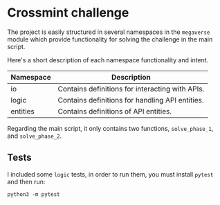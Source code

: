 # Crossmint challenge


The project is easily structured in several namespaces in the `megaverse` module which provide functionality for solving the challenge in the main script.

Here's a short description of each namespace functionality and intent.


| Namespace         | Description |
|-------------------|-------------|
| io                | Contains definitions for interacting with APIs. |
| logic             | Contains definitions for handling API entities. |
| entities          | Contains definitions of API entities. |


Regarding the main script, it only contains two functions, `solve_phase_1`, and `solve_phase_2`.

## Tests

I included some `logic` tests, in order to run them, you must install `pytest` and then run:

`python3 -m pytest` 

